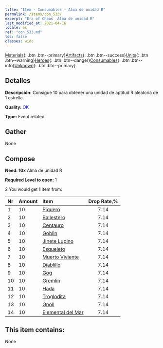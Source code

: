 ```yaml
---
title: "Item - Consumables - Alma de unidad R"
permalink: /Items/con_533/
excerpt: "Era of Chaos  Alma de unidad R"
last_modified_at: 2021-04-16
locale: es
ref: "con_533.md"
toc: false
classes: wide
---
```

 [Materials](/es/Items/){: .btn .btn--primary}[Artifacts](/es/Items/Artifacts/){: .btn .btn--success}[Units](/es/Items/Units/){: .btn .btn--warning}[Heroes](/es/Items/Heroes/){: .btn .btn--danger}[Consumables](/es/Items/Consumables/){: .btn .btn--info}[Unknown](/es/Items/Unknown/){: .btn .btn--primary}

## Detalles
 **Descripción:** Consigue 10 para obtener una unidad de aptitud R aleatoria de 1 estrella.

 **Quality:** <span style="color: #0000CD">OK</span>

 **Type:** Event related

## Gather

  None

## Compose

 **Need: 10x** Alma de unidad R

 **Required Level to open:** 1

 2 You would get **1** item  from:

  | Nr | Amount |     Item    | Drop Rate,% |
  |:---|:-------|:------------|:---------:|
  | 1 | 10 | [Piquero](/es/Items/unt_190/) | 7.14 | 
  | 2 | 10 | [Ballestero](/es/Items/unt_191/) | 7.14 | 
  | 3 | 10 | [Centauro](/es/Items/unt_199/) | 7.14 | 
  | 4 | 10 | [Goblin](/es/Items/unt_217/) | 7.14 | 
  | 5 | 10 | [Jinete Lupino](/es/Items/unt_218/) | 7.14 | 
  | 6 | 10 | [Esqueleto](/es/Items/unt_208/) | 7.14 | 
  | 7 | 10 | [Muerto Viviente](/es/Items/unt_209/) | 7.14 | 
  | 8 | 10 | [Diablillo](/es/Items/unt_226/) | 7.14 | 
  | 9 | 10 | [Gog](/es/Items/unt_227/) | 7.14 | 
  | 10 | 10 | [Gremlin](/es/Items/unt_235/) | 7.14 | 
  | 11 | 10 | [Hada](/es/Items/unt_262/) | 7.14 | 
  | 12 | 10 | [Troglodita](/es/Items/unt_244/) | 7.14 | 
  | 13 | 10 | [Gnoll](/es/Items/unt_253/) | 7.14 | 
  | 14 | 10 | [Elemental del Mar](/es/Items/unt_275/) | 7.14 | 


## This item contains:

  None


